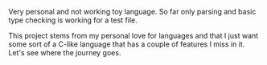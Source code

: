 Very personal and not working toy language. So far only parsing and basic type checking is working for a test file.

This project stems from my personal love for languages and that I just want some sort of a C-like language that has a couple of features I miss in it.
Let's see where the journey goes.
